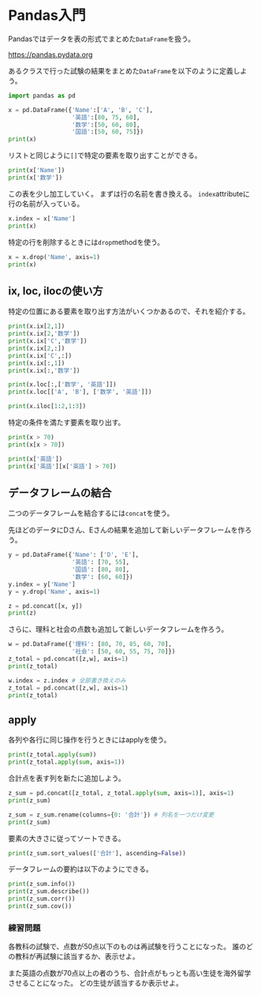 # Pandas入門
Pandasではデータを表の形式でまとめた`DataFrame`を扱う。

https://pandas.pydata.org

あるクラスで行った試験の結果をまとめた`DataFrame`を以下のように定義しよう。
```python
import pandas as pd

x = pd.DataFrame({'Name':['A', 'B', 'C'],
                  '英語':[80, 75, 60],
                  '数学':[50, 60, 80],
                  '国語':[50, 60, 75]})
print(x)

```
リストと同じように`[]`で特定の要素を取り出すことができる。
```python
print(x['Name'])
print(x['数学'])
```

この表を少し加工していく。
まずは行の名前を書き換える。
`index`attributeに行の名前が入っている。
```python
x.index = x['Name']
print(x)
```

特定の行を削除するときには`drop`methodを使う。
```python
x = x.drop('Name', axis=1)
print(x)
```

## ix, loc, ilocの使い方
特定の位置にある要素を取り出す方法がいくつかあるので、それを紹介する。

```python
print(x.ix[2,1])
print(x.ix[2,'数学'])
print(x.ix['C','数学'])
print(x.ix[2,:])
print(x.ix['C',:])
print(x.ix[:,1])
print(x.ix[:,'数学'])
```

```python
print(x.loc[:,['数学', '英語']])
print(x.loc[['A', 'B'], ['数学', '英語']])
```

```python
print(x.iloc[1:2,1:3])
```

特定の条件を満たす要素を取り出す。
```python
print(x > 70)
print(x[x > 70])
```

```python
print(x['英語'])
print(x['英語'][x['英語'] > 70])
```

## データフレームの結合
二つのデータフレームを結合するには`concat`を使う。

先ほどのデータにDさん、Eさんの結果を追加して新しいデータフレームを作ろう。
```python
y = pd.DataFrame({'Name': ['D', 'E'],
                  '英語': [70, 55],
                  '国語': [80, 80],
                  '数学': [60, 60]})
y.index = y['Name']
y = y.drop('Name', axis=1)
```
```python
z = pd.concat([x, y])
print(z)
```

さらに、理科と社会の点数も追加して新しいデータフレームを作ろう。
```python
w = pd.DataFrame({'理科': [80, 70, 85, 60, 70],
                  '社会': [50, 60, 55, 75, 70]})
z_total = pd.concat([z,w], axis=1)
print(z_total)

w.index = z.index # 全部書き換えのみ
z_total = pd.concat([z,w], axis=1)
print(z_total)
```

## apply
各列や各行に同じ操作を行うときにはapplyを使う。

```python
print(z_total.apply(sum))
print(z_total.apply(sum, axis=1))
```

合計点を表す列を新たに追加しよう。

```python
z_sum = pd.concat([z_total, z_total.apply(sum, axis=1)], axis=1)
print(z_sum)

z_sum = z_sum.rename(columns={0: '合計'}) # 列名を一つだけ変更
print(z_sum)
```

要素の大きさに従ってソートできる。
```python
print(z_sum.sort_values(['合計'], ascending=False))
```

データフレームの要約は以下のようにできる。

```python
print(z_sum.info())
print(z_sum.describe())
print(z_sum.corr())
print(z_sum.cov())
```


### 練習問題
各教科の試験で、点数が50点以下のものは再試験を行うことになった。
誰のどの教科が再試験に該当するか、表示せよ。

また英語の点数が70点以上の者のうち、合計点がもっとも高い生徒を海外留学させることになった。
どの生徒が該当するか表示せよ。